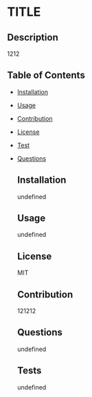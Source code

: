 # TITLE


  ## Description 
  1212
  
  
  ## Table of Contents 

- [Installation](#installation)
- [Usage](#usage)
- [Contribution](#contribution)
- [License](#license)
- [Test](#tests)
- [Questions](#questions)
  

  ## Installation
  undefined
  
  
  ## Usage
  undefined

  
  ## License
  MIT
  
  ## Contribution
  121212

  ## Questions
  undefined
  
  ## Tests
  undefined

